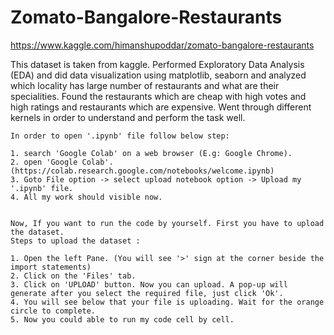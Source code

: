 # Zomato-Bangalore-Restaurants

https://www.kaggle.com/himanshupoddar/zomato-bangalore-restaurants

This dataset is taken from kaggle.
Performed Exploratory Data Analysis (EDA) and did data visualization using matplotlib, seaborn and analyzed which locality has large number of restaurants and what are their specialities. Found the restaurants which are cheap with high votes and high ratings and restaurants which are expensive.
Went through different kernels in order to understand and perform the task well.


```
In order to open '.ipynb' file follow below step:

1. search 'Google Colab' on a web browser (E.g: Google Chrome).
2. open 'Google Colab'. (https://colab.research.google.com/notebooks/welcome.ipynb)
3. Goto File option -> select upload notebook option -> Upload my '.ipynb' file. 
4. All my work should visible now.


Now, If you want to run the code by yourself. First you have to upload the dataset. 
Steps to upload the dataset :

1. Open the left Pane. (You will see '>' sign at the corner beside the import statements)
2. Click on the 'Files' tab.
3. Click on 'UPLOAD' button. Now you can upload. A pop-up will generate after you select the required file, just click 'Ok'.
4. You will see below that your file is uploading. Wait for the orange circle to complete.
5. Now you could able to run my code cell by cell.

```
